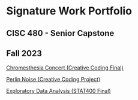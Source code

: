 # Signature Work Portfolio
## CISC 480 - Senior Capstone
## Fall 2023

[Chromesthesia Concert (Creative Coding Final)](https://github.com/emmccracken/creative-coding-final)   


[Perlin Noise (Creative Coding Project)](https://github.com/emmccracken/perlin-noise-project)   


[Exploratory Data Analysis (STAT400 Final)](https://github.com/emmccracken/stat-400-final)  

